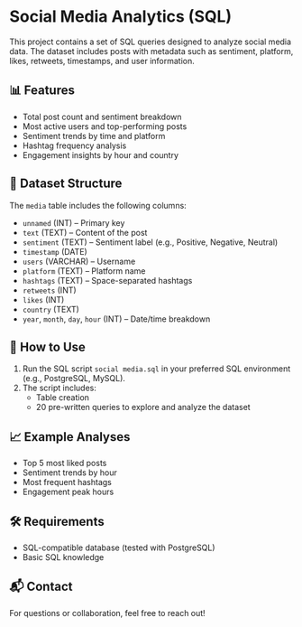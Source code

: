 # Social Media Analytics (SQL)

This project contains a set of SQL queries designed to analyze social media data. The dataset includes posts with metadata such as sentiment, platform, likes, retweets, timestamps, and user information.

## 📊 Features

- Total post count and sentiment breakdown
- Most active users and top-performing posts
- Sentiment trends by time and platform
- Hashtag frequency analysis
- Engagement insights by hour and country

## 🧾 Dataset Structure

The `media` table includes the following columns:

- `unnamed` (INT) – Primary key
- `text` (TEXT) – Content of the post
- `sentiment` (TEXT) – Sentiment label (e.g., Positive, Negative, Neutral)
- `timestamp` (DATE)
- `users` (VARCHAR) – Username
- `platform` (TEXT) – Platform name
- `hashtags` (TEXT) – Space-separated hashtags
- `retweets` (INT)
- `likes` (INT)
- `country` (TEXT)
- `year`, `month`, `day`, `hour` (INT) – Date/time breakdown

## 📌 How to Use

1. Run the SQL script `social media.sql` in your preferred SQL environment (e.g., PostgreSQL, MySQL).
2. The script includes:
   - Table creation
   - 20 pre-written queries to explore and analyze the dataset

## 📈 Example Analyses

- Top 5 most liked posts
- Sentiment trends by hour
- Most frequent hashtags
- Engagement peak hours

## 🛠 Requirements

- SQL-compatible database (tested with PostgreSQL)
- Basic SQL knowledge

## 📬 Contact

For questions or collaboration, feel free to reach out!

